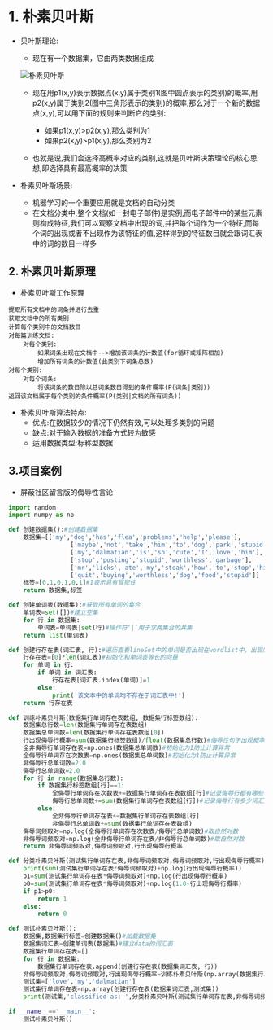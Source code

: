 # 1. 朴素贝叶斯

* 贝叶斯理论:
    * 现在有一个数据集，它由两类数据组成
    
    ![朴素贝叶斯](https://note.youdao.com/yws/api/personal/file/WEB43d4f6d681245e782e2a7cab4ec83386?method=download&shareKey=7410ef973c347696828235bfa773dee3)

    * 现在用p1(x,y)表示数据点(x,y)属于类别1(图中圆点表示的类别)的概率,用p2(x,y)属于类别2(图中三角形表示的类别)的概率,那么对于一个新的数据点(x,y),可以用下面的规则来判断它的类别:
        * 如果p1(x,y)>p2(x,y),那么类别为1
        * 如果p2(x,y)>p1(x,y),那么类别为2

    * 也就是说,我们会选择高概率对应的类别,这就是贝叶斯决策理论的核心思想,即选择具有最高概率的决策

* 朴素贝叶斯场景:
    * 机器学习的一个重要应用就是文档的自动分类
    * 在文档分类中,整个文档(如一封电子邮件)是实例,而电子邮件中的某些元素则构成特征,我们可以观察文档中出现的词,并把每个词作为一个特征,而每个词的出现或者不出现作为该特征的值,这样得到的特征数目就会跟词汇表中的词的数目一样多

## 2. 朴素贝叶斯原理

* 朴素贝叶斯工作原理

```
提取所有文档中的词条并进行去重
获取文档中的所有类别
计算每个类别中的文档数目
对每篇训练文档:
    对每个类别:
        如果词条出现在文档中-->增加该词条的计数值(for循环或矩阵相加)
        增加所有词条的计数值(此类别下词条总数)
对每个类别:
    对每个词条:
        将该词条的数目除以总词条数目得到的条件概率(P(词条|类别))
返回该文档属于每个类别的条件概率(P(类别|文档的所有词条))
```

* 朴素贝叶斯算法特点:
    * 优点:在数据较少的情况下仍然有效,可以处理多类别的问题
    * 缺点:对于输入数据的准备方式较为敏感
    * 适用数据类型:标称型数据

## 3.项目案例

* 屏蔽社区留言版的侮辱性言论

```python
import random
import numpy as np

def 创建数据集():#创建数据集
    数据集=[['my','dog','has','flea','problems','help','please'],
                 ['maybe','not','take','him','to','dog','park','stupid'],
                 ['my','dalmatian','is','so','cute','I','love','him'],
                 ['stop','posting','stupid','worthless','garbage'],
                 ['mr','licks','ate','my','steak','how','to','stop','him'],
                 ['quit','buying','worthless','dog','food','stupid']]
    标签=[0,1,0,1,0,1]#1表示具有冒犯性
    return 数据集,标签

def 创建单词表(数据集):#获取所有单词的集合
    单词表=set([])#建立空集
    for 行 in 数据集:
        单词表=单词表|set(行)#操作符‘|’用于求两集合的并集
    return list(单词表)

def 创建行存在表(词汇表, 行):#遍历查看lineSet中的单词是否出现在wordlist中，出现则该单词置1
    行存在表=[0]*len(词汇表)#初始化和单词表等长的向量
    for 单词 in 行:
        if 单词 in 词汇表:
            行存在表[词汇表.index(单词)]=1
        else:
            print('该文本中的单词均不存在于词汇表中!')
    return 行存在表

def 训练朴素贝叶斯(数据集行单词存在表数组, 数据集行标签数组):
    数据集总行数=len(数据集行单词存在表数组)
    数据集总单词数=len(数据集行单词存在表数组[0])
    行出现侮辱行概率=sum(数据集行标签数组)/float(数据集总行数)#侮辱性句子出现概率
    全非侮辱行单词存在表=np.ones(数据集总单词数)#初始化为1防止计算异常
    全侮辱行单词存在次数表=np.ones(数据集总单词数)#初始化为1防止计算异常
    非侮辱行总单词数=2.0
    侮辱行总单词数=2.0
    for 行 in range(数据集总行数):
        if 数据集行标签数组[行]==1:
            全侮辱行单词存在次数表+=数据集行单词存在表数组[行]#记录侮辱行都有哪些单词
            侮辱行总单词数+=sum(数据集行单词存在表数组[行])#记录侮辱行有多少词汇量
        else:
            全非侮辱行单词存在表+=数据集行单词存在表数组[行]
            非侮辱行总单词数+=sum(数据集行单词存在表数组)
    侮辱词频取对=np.log(全侮辱行单词存在次数表/侮辱行总单词数)#取自然对数
    非侮辱词频取对=np.log(全非侮辱行单词存在表/非侮辱行总单词数)#取自然对数
    return 非侮辱词频取对,侮辱词频取对,行出现侮辱行概率

def 分类朴素贝叶斯(测试集行单词存在表,非侮辱词频取对,侮辱词频取对,行出现侮辱行概率):
    print(sum(测试集行单词存在表*侮辱词频取对)+np.log(行出现侮辱行概率))
    p1=sum(测试集行单词存在表*侮辱词频取对)+np.log(行出现侮辱行概率)
    p0=sum(测试集行单词存在表*侮辱词频取对)+np.log(1.0-行出现侮辱行概率)
    if p1>p0:
        return 1
    else:
        return 0

def 测试朴素贝叶斯():
    数据集,数据集行标签=创建数据集()#加载数据集
    数据集词汇表=创建单词表(数据集)#建立data的词汇表
    数据集行单词存在表=[]
    for 行 in 数据集:
        数据集行单词存在表.append(创建行存在表(数据集词汇表, 行))
    非侮辱词频取对,侮辱词频取对,行出现侮辱行概率=训练朴素贝叶斯(np.array(数据集行单词存在表), np.array(数据集行标签))
    测试集=['love','my','dalmatian']
    测试集行单词存在表=np.array(创建行存在表(数据集词汇表,测试集))
    print(测试集,'classified as: ',分类朴素贝叶斯(测试集行单词存在表,非侮辱词频取对,侮辱词频取对,行出现侮辱行概率))

if __name__=='__main__':
    测试朴素贝叶斯()
```